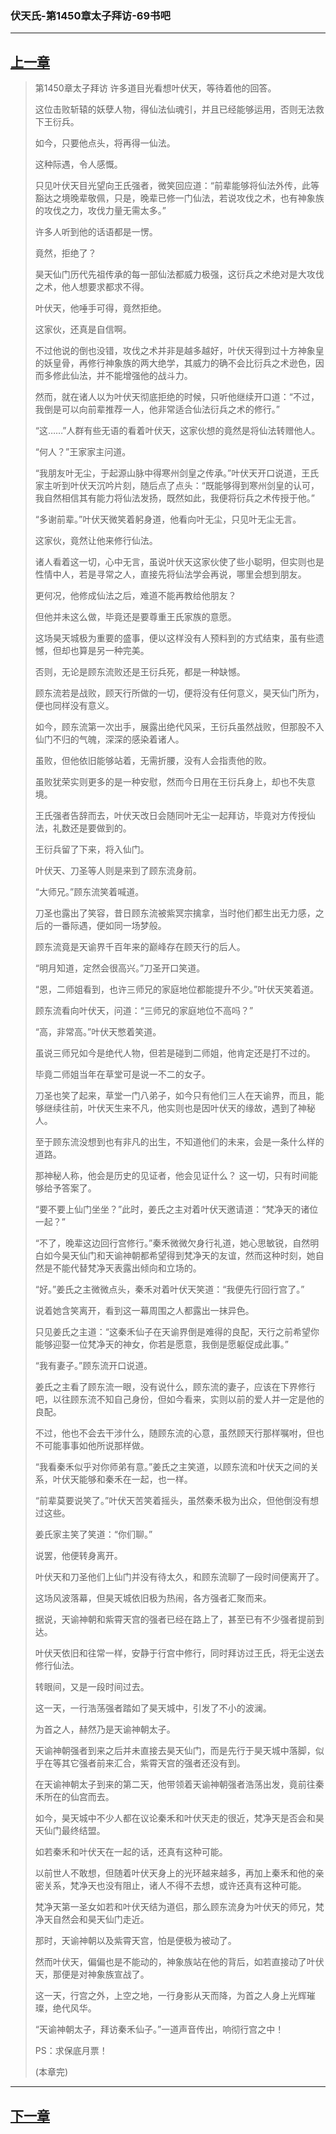 ### 伏天氏-第1450章太子拜访-69书吧

--------
[上一章](./6e1040afbc683c827db65ebb0dac3617.md)
--------


>
>
>
>第1450章太子拜访
>许多道目光看想叶伏天，等待着他的回答。
>
>这位击败斩辕的妖孽人物，得仙法仙魂引，并且已经能够运用，否则无法救下王衍兵。
>
>如今，只要他点头，将再得一仙法。
>
>这种际遇，令人感慨。
>
>只见叶伏天目光望向王氏强者，微笑回应道：“前辈能够将仙法外传，此等豁达之境晚辈敬佩，只是，晚辈已修一门仙法，若说攻伐之术，也有神象族的攻伐之力，攻伐力量无需太多。”
>
>许多人听到他的话语都是一愣。
>
>竟然，拒绝了？
>
>昊天仙门历代先祖传承的每一部仙法都威力极强，这衍兵之术绝对是大攻伐之术，他人想要求都求不得。
>
>叶伏天，他唾手可得，竟然拒绝。
>
>这家伙，还真是自信啊。
>
>不过他说的倒也没错，攻伐之术并非是越多越好，叶伏天得到过十方神象皇的妖皇骨，再修行神象族的两大绝学，其威力的确不会比衍兵之术逊色，因而多修此仙法，并不能增强他的战斗力。
>
>然而，就在诸人以为叶伏天彻底拒绝的时候，只听他继续开口道：“不过，我倒是可以向前辈推荐一人，他非常适合仙法衍兵之术的修行。”
>
>“这……”人群有些无语的看着叶伏天，这家伙想的竟然是将仙法转赠他人。
>
>“何人？”王家家主问道。
>
>“我朋友叶无尘，于起源山脉中得寒州剑皇之传承。”叶伏天开口说道，王氏家主听到叶伏天沉吟片刻，随后点了点头：“既能够得到寒州剑皇的认可，我自然相信其有能力将仙法发扬，既然如此，我便将衍兵之术传授于他。”
>
>“多谢前辈。”叶伏天微笑着躬身道，他看向叶无尘，只见叶无尘无言。
>
>这家伙，竟然让他来修行仙法。
>
>诸人看着这一切，心中无言，虽说叶伏天这家伙使了些小聪明，但实则也是性情中人，若是寻常之人，直接先将仙法学会再说，哪里会想到朋友。
>
>更何况，他修成仙法之后，难道不能再教给他朋友？
>
>但他并未这么做，毕竟还是要尊重王氏家族的意愿。
>
>这场昊天城极为重要的盛事，便以这样没有人预料到的方式结束，虽有些遗憾，但却也算是另一种完美。
>
>否则，无论是顾东流败还是王衍兵死，都是一种缺憾。
>
>顾东流若是战败，顾天行所做的一切，便将没有任何意义，昊天仙门所为，便也同样没有意义。
>
>如今，顾东流第一次出手，展露出绝代风采，王衍兵虽然战败，但那股不入仙门不归的气魄，深深的感染着诸人。
>
>虽败，但他依旧能够站着，无需折腰，没有人会指责他的败。
>
>虽败犹荣实则更多的是一种安慰，然而今日用在王衍兵身上，却也不失意境。
>
>王氏强者告辞而去，叶伏天改日会随同叶无尘一起拜访，毕竟对方传授仙法，礼数还是要做到的。
>
>王衍兵留了下来，将入仙门。
>
>叶伏天、刀圣等人则是来到了顾东流身前。
>
>“大师兄。”顾东流笑着喊道。
>
>刀圣也露出了笑容，昔日顾东流被紫冥宗擒拿，当时他们都生出无力感，之后的一番际遇，便如同一场梦般。
>
>顾东流竟是天谕界千百年来的巅峰存在顾天行的后人。
>
>“明月知道，定然会很高兴。”刀圣开口笑道。
>
>“恩，二师姐看到，也许三师兄的家庭地位都能提升不少。”叶伏天笑着道。
>
>顾东流看向叶伏天，问道：“三师兄的家庭地位不高吗？”
>
>“高，非常高。”叶伏天憋着笑道。
>
>虽说三师兄如今是绝代人物，但若是碰到二师姐，他肯定还是打不过的。
>
>毕竟二师姐当年在草堂可是说一不二的女子。
>
>刀圣也笑了起来，草堂一门八弟子，如今只有他们三人在天谕界，而且，能够继续往前，叶伏天生来不凡，他实则也是因叶伏天的缘故，遇到了神秘人。
>
>至于顾东流没想到也有非凡的出生，不知道他们的未来，会是一条什么样的道路。
>
>那神秘人称，他会是历史的见证者，他会见证什么？
>这一切，只有时间能够给予答案了。
>
>“要不要上仙门坐坐？”此时，姜氏之主对着叶伏天邀请道：“梵净天的诸位一起？”
>
>“不了，晚辈这边回行宫修行。”秦禾微微欠身行礼道，她心思敏锐，自然明白如今昊天仙门和天谕神朝都希望得到梵净天的友谊，然而这种时刻，她自然是不能代替梵净天表露出倾向和立场的。
>
>“好。”姜氏之主微微点头，秦禾对着叶伏天笑道：“我便先行回行宫了。”
>
>说着她含笑离开，看到这一幕周围之人都露出一抹异色。
>
>只见姜氏之主道：“这秦禾仙子在天谕界倒是难得的良配，天行之前希望你能够迎娶一位梵净天的神女，你若是愿意，我倒是愿躯促成此事。”
>
>“我有妻子。”顾东流开口说道。
>
>姜氏之主看了顾东流一眼，没有说什么，顾东流的妻子，应该在下界修行吧，以往顾东流不知自己身份，但如今看来，实则以前的爱人并一定是他的良配。
>
>不过，他也不会去干涉什么，随顾东流的心意，虽然顾天行那样嘱咐，但也不可能事事如他所说那样做。
>
>“我看秦禾似乎对你师弟有意。”姜氏之主笑道，以顾东流和叶伏天之间的关系，叶伏天能够和秦禾在一起，也一样。
>
>“前辈莫要说笑了。”叶伏天苦笑着摇头，虽然秦禾极为出众，但他倒没有想过这些。
>
>姜氏家主笑了笑道：“你们聊。”
>
>说罢，他便转身离开。
>
>叶伏天和刀圣他们上仙门并没有待太久，和顾东流聊了一段时间便离开了。
>
>这场风波落幕，但昊天城依旧极为热闹，各方强者汇聚而来。
>
>据说，天谕神朝和紫霄天宫的强者已经在路上了，甚至已有不少强者提前到达。
>
>叶伏天依旧和往常一样，安静于行宫中修行，同时拜访过王氏，将无尘送去修行仙法。
>
>转眼间，又是一段时间过去。
>
>这一天，一行浩荡强者踏如了昊天城中，引发了不小的波澜。
>
>为首之人，赫然乃是天谕神朝太子。
>
>天谕神朝强者到来之后并未直接去昊天仙门，而是先行于昊天城中落脚，似乎在等其它强者前来汇合，紫霄天宫的强者还没有到。
>
>在天谕神朝太子到来的第二天，他带领着天谕神朝强者浩荡出发，竟前往秦禾所在的仙宫而去。
>
>如今，昊天城中不少人都在议论秦禾和叶伏天走的很近，梵净天是否会和昊天仙门最终结盟。
>
>如若秦禾和叶伏天在一起的话，还真有这种可能。
>
>以前世人不敢想，但随着叶伏天身上的光环越来越多，再加上秦禾和他的亲密关系，梵净天也没有阻止，诸人不得不去想，或许还真有这种可能。
>
>梵净天第一圣女如若和叶伏天结为道侣，那么顾东流身为叶伏天的师兄，梵净天自然会和昊天仙门走近。
>
>那时，天谕神朝以及紫霄天宫，怕是便极为被动了。
>
>然而叶伏天，偏偏也是不能动的，神象族站在他的背后，如若直接动了叶伏天，那便是对神象族宣战了。
>
>这一天，行宫之外，上空之地，一行身影从天而降，为首之人身上光辉璀璨，绝代风华。
>
>“天谕神朝太子，拜访秦禾仙子。”一道声音传出，响彻行宫之中！
>
>PS：求保底月票！
>
>(本章完)
>
>

--------
[下一章](./d5c4398e42458882b18a1af123b111c4.md)
--------
